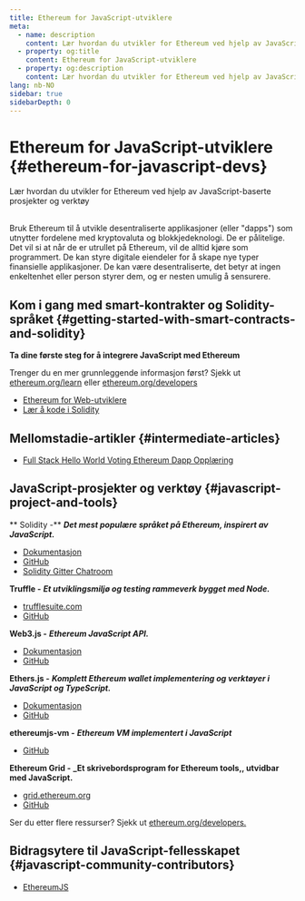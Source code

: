 ```yaml
---
title: Ethereum for JavaScript-utviklere
meta:
  - name: description
    content: Lær hvordan du utvikler for Ethereum ved hjelp av JavaScript-baserte prosjekter og verktøy
  - property: og:title
    content: Ethereum for JavaScript-utviklere
  - property: og:description
    content: Lær hvordan du utvikler for Ethereum ved hjelp av JavaScript-baserte prosjekter og verktøy
lang: nb-NO
sidebar: true
sidebarDepth: 0
---
```


# Ethereum for JavaScript-utviklere {#ethereum-for-javascript-devs}

<div class="featured">Lær hvordan du utvikler for Ethereum ved hjelp av JavaScript-baserte prosjekter og verktøy</div><br>

Bruk Ethereum til å utvikle desentraliserte applikasjoner (eller "dapps") som utnytter fordelene med kryptovaluta og blokkjedeknologi. De er pålitelige. Det vil si at når de er utrullet på Ethereum, vil de alltid kjøre som programmert. De kan styre digitale eiendeler for å skape nye typer finansielle applikasjoner. De kan være desentraliserte, det betyr at ingen enkeltenhet eller person styrer dem, og er nesten umulig å sensurere.

## Kom i gang med smart-kontrakter og Solidity-språket {#getting-started-with-smart-contracts-and-solidity}

**Ta dine første steg for å integrere JavaScript med Ethereum**

Trenger du en mer grunnleggende informasjon først? Sjekk ut [ethereum.org/learn](/no/learn/) eller [ethereum.org/developers](/no/developers/)

- [Ethereum for Web-utviklere](https://medium.com/@mvmurthy/ethereum-for-web-developers-890be23d1d0c)
- [Lær å kode i Solidity](https://cryptozombies.io/)

## Mellomstadie-artikler {#intermediate-articles}

- [Full Stack Hello World Voting Ethereum Dapp Opplæring](https://medium.com/@mvmurthy/full-stack-hello-world-voting-ethereum-dapp-tutorial-part-1-40d2d0d807c2)

## JavaScript-prosjekter og verktøy {#javascript-project-and-tools}

** Solidity -** **_Det mest populære språket på Ethereum, inspirert av JavaScript._**

- [Dokumentasjon](https://solidity.readthedocs.io)
- [GitHub](https://github.com/ethereum/solidity/)
- [Solidity Gitter Chatroom](https://gitter.im/ethereum/solidity/)

**Truffle -** **_Et utviklingsmiljø og testing rammeverk bygget med Node._**

- [trufflesuite.com](https://www.trufflesuite.com/)
- [GitHub](https://github.com/trufflesuite/truffle)

**Web3.js -** **_Ethereum JavaScript API._**

- [Dokumentasjon](https://web3js.readthedocs.io/en/1.0/)
- [GitHub](https://github.com/ethereum/web3.js/)

**Ethers.js -** **_Komplett Ethereum wallet implementering og verktøyer i JavaScript og TypeScript._**

- [Dokumentasjon](https://docs.ethers.io/ethers.js/html/)
- [GitHub](https://github.com/ethers-io/ethers.js/)

**ethereumjs-vm -** **_Ethereum VM implementert i JavaScript_**

- [GitHub](https://github.com/ethereumjs/ethereumjs-vm)

**Ethereum Grid -** **\_Et skrivebordsprogram for Ethereum tools,, utvidbar med JavaScript.**

- [grid.ethereum.org](https://grid.ethereum.org)
- [GitHub](https://github.com/ethereum/grid)

Ser du etter flere ressurser? Sjekk ut [ethereum.org/developers.](/no/developers/)

## Bidragsytere til JavaScript-fellesskapet {#javascript-community-contributors}

- [EthereumJS](https://ethereumjs.github.io)
